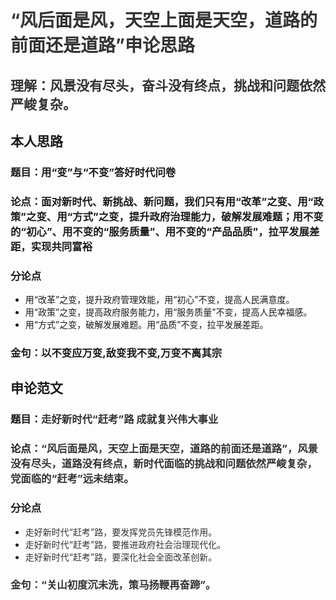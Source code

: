 # <font style="color:rgb(51, 51, 51);">“风后面是风，天空上面是天空，道路的前面还是道路”申论思路</font>

## <font style="color:rgb(51, 51, 51);">理解：风景没有尽头，奋斗没有终点，挑战和问题依然严峻复杂。</font>

## 本人思路

### 题目：用“变”与“不变”答好时代问卷

### 论点：面对新时代、新挑战、新问题，我们只有用“改革”之变、用“政策”之变、用“方式”之变，提升政府治理能力，破解发展难题；用不变的“初心”、用不变的“服务质量”、用不变的“产品品质”，拉平发展差距，实现共同富裕

### 分论点

+ 用“改革”之变，提升政府管理效能，用“初心”不变，提高人民满意度。
+ 用“政策”之变，提高政府服务能力，用“服务质量”不变，提高人民幸福感。
+ 用“方式”之变，破解发展难题。用“品质”不变，拉平发展差距。

### 金句：以不变应万变,敌变我不变,万变不离其宗

## 申论范文

### 题目：<font style="color:rgb(51, 51, 51);">走好新时代“赶考”路 成就复兴伟大事业</font>

### 论点：<font style="color:rgb(51, 51, 51);">“风后面是风，天空上面是天空，道路的前面还是道路”，风景没有尽头，道路没有终点，新时代面临的挑战和问题依然严峻复杂，党面临的“赶考”远未结束。</font>

### 分论点

+ <font style="color:rgb(51, 51, 51);">走好新时代“赶考”路，要发挥党员先锋模范作用。</font>
+ <font style="color:rgb(51, 51, 51);">走好新时代“赶考”路，要推进政府社会治理现代化。</font>
+ <font style="color:rgb(51, 51, 51);">走好新时代“赶考”路，要深化社会全面改革创新。</font>

### <font style="color:rgb(51, 51, 51);">金句：“关山初度沉未洗，策马扬鞭再奋蹄”。</font>
